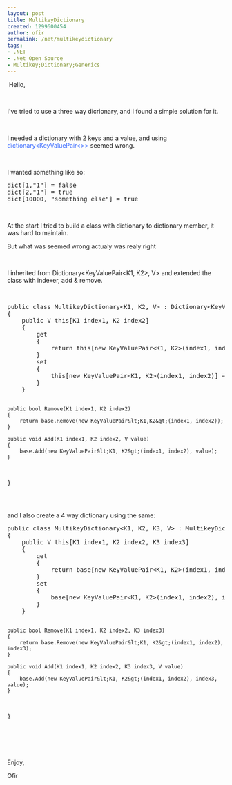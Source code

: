```yaml
---
layout: post
title: MultikeyDictionary
created: 1299600454
author: ofir
permalink: /net/multikeydictionary
tags:
- .NET
- .Net Open Source
- Multikey;Dictionary;Generics
---
```

<p>&nbsp;Hello,</p>
<p>&nbsp;</p>
<p>I've tried to use a three way dicrionary, and I found a simple solution for it.</p>
<p>&nbsp;</p>
<p>I needed a dictionary with 2 keys and a value, and using <span style="color: rgb(51, 102, 255); ">dictionary&lt;KeyValuePair&lt;&gt;&gt;</span> seemed wrong.</p>
<p>&nbsp;</p>
<p>I wanted something like so:</p>
<pre title="code" class="brush: csharp;">
dict[1,&quot;1&quot;] = false
dict[2,&quot;1&quot;] = true
dict[10000, &quot;something else&quot;] = true</pre>
<p>&nbsp;</p>
<p>At the start I tried to build a class with dictionary to dictionary member, it was hard to maintain.</p>
<p>But what was seemed wrong actualy was realy right&nbsp;<img alt="" src="http://www.tikalk.com/sites/all/modules/fckeditor/fckeditor/editor/images/smiley/msn/teeth_smile.gif" /></p>
<p>&nbsp;</p>
<p>I inherited from Dictionary&lt;KeyValuePair&lt;K1, K2&gt;, V&gt; and extended the class with indexer, add &amp; remove.</p>
<p>&nbsp;</p>
<pre title="code" class="brush: csharp;">
public class MultikeyDictionary&lt;K1, K2, V&gt; : Dictionary&lt;KeyValuePair&lt;K1, K2&gt;, V&gt;
{
    public V this[K1 index1, K2 index2]
    {
        get
        {
            return this[new KeyValuePair&lt;K1, K2&gt;(index1, index2)];
        }
        set
        {
            this[new KeyValuePair&lt;K1, K2&gt;(index1, index2)] = value;
        }
    }

    public bool Remove(K1 index1, K2 index2)
    {
        return base.Remove(new KeyValuePair&lt;K1,K2&gt;(index1, index2));
    }

    public void Add(K1 index1, K2 index2, V value)
    {
        base.Add(new KeyValuePair&lt;K1, K2&gt;(index1, index2), value);
    }
}</pre>
<p>&nbsp;</p>
<p>and I also create a 4 way dictionary using the same:</p>
<pre title="code" class="brush: csharp;">
public class MultikeyDictionary&lt;K1, K2, K3, V&gt; : MultikeyDictionary&lt;KeyValuePair&lt;K1, K2&gt;, K3, V&gt;
{
    public V this[K1 index1, K2 index2, K3 index3]
    {
        get
        {
            return base[new KeyValuePair&lt;K1, K2&gt;(index1, index2), index3];
        }
        set
        {
            base[new KeyValuePair&lt;K1, K2&gt;(index1, index2), index3] = value;
        }
    }

    public bool Remove(K1 index1, K2 index2, K3 index3)
    {
        return base.Remove(new KeyValuePair&lt;K1, K2&gt;(index1, index2), index3);
    }

    public void Add(K1 index1, K2 index2, K3 index3, V value)
    {
        base.Add(new KeyValuePair&lt;K1, K2&gt;(index1, index2), index3, value);
    }
}</pre>
<p>&nbsp;</p>
<p>&nbsp;</p>
<p>Enjoy,</p>
<p>Ofir</p>
<p>&nbsp;</p>
